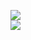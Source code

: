 [![](https://img.shields.io/badge/Made%20With-Github%20Spray-lightgrey.svg?style=for-the-badge&logo=github)](https://github.com/Annihil/github-spray#3967)  
[![](https://i.imgur.com/2DrTn0Z.gif)](https://github.com/Annihil/github-spray)